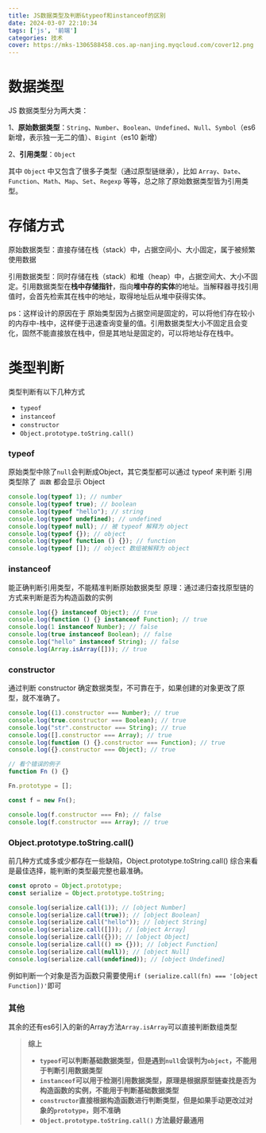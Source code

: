 ```yaml
---
title: JS数据类型及判断&typeof和instanceof的区别
date: 2024-03-07 22:10:34
tags: ['js', '前端']
categories: 技术
cover: https://mks-1306588458.cos.ap-nanjing.myqcloud.com/cover12.png
---
```

# 数据类型
JS 数据类型分为两大类：

1、**原始数据类型**：`String`、`Number`、`Boolean`、`Undefined`、`Null`、`Symbol`（es6 新增，表示独一无二的值）、`Bigint`（es10 新增）

2、**引用类型**：`Object`

其中 `Object` 中又包含了很多子类型（通过原型链继承），比如 `Array`、`Date`、`Function`、`Math`、`Map`、`Set`、`Regexp` 等等，总之除了原始数据类型皆为引用类型。

# 存储方式
原始数据类型：直接存储在栈（stack）中，占据空间小、大小固定，属于被频繁使用数据

引用数据类型：同时存储在栈（stack）和堆（heap）中，占据空间大、大小不固定。引用数据类型在**栈中存储指针**，指向**堆中存的实体**的地址。当解释器寻找引用值时，会首先检索其在栈中的地址，取得地址后从堆中获得实体。

ps：这样设计的原因在于
原始类型因为占据空间是固定的，可以将他们存在较小的内存中-栈中，这样便于迅速查询变量的值。引用数据类型大小不固定且会变化，固然不能直接放在栈中，但是其地址是固定的，可以将地址存在栈中。
# 类型判断
类型判断有以下几种方式
- `typeof`
- `instanceof`
- `constructor`
- `Object.prototype.toString.call()`

### typeof
原始类型中除了`null`会判断成Object，其它类型都可以通过 typeof 来判断
引用类型除了` 函数` 都会显示 Object
```javascript
console.log(typeof 1); // number
console.log(typeof true); // boolean
console.log(typeof "hello"); // string
console.log(typeof undefined); // undefined
console.log(typeof null); // 被 typeof 解释为 object
console.log(typeof {}); // object
console.log(typeof function () {}); // function
console.log(typeof []); // object 数组被解释为 object
```

### instanceof
能正确判断引用类型，不能精准判断原始数据类型
原理：通过递归查找原型链的方式来判断是否为构造函数的实例
```javascript
console.log({} instanceof Object); // true
console.log(function () {} instanceof Function); // true
console.log(1 instanceof Number); // false
console.log(true instanceof Boolean); // false
console.log("hello" instanceof String); // false
console.log(Array.isArray([])); // true
```

### constructor
通过判断 constructor 确定数据类型，不可靠在于，如果创建的对象更改了原型，就不准确了。
```javascript
console.log((1).constructor === Number); // true
console.log(true.constructor === Boolean); // true
console.log("str".constructor === String); // true
console.log([].constructor === Array); // true
console.log(function () {}.constructor === Function); // true
console.log({}.constructor === Object); // true

// 看个错误的例子
function Fn () {}

Fn.prototype = [];

const f = new Fn();

console.log(f.constructor === Fn); // false
console.log(f.constructor === Array); // true
```

### Object.prototype.toString.call()
前几种方式或多或少都存在一些缺陷，Object.prototype.toString.call() 综合来看是最佳选择，能判断的类型最完整也最准确。

```javascript
const oproto = Object.prototype;
const serialize = Object.prototype.toString;

console.log(serialize.call(1)); // [object Number]
console.log(serialize.call(true)); // [object Boolean]
console.log(serialize.call("hello")); // [object String]
console.log(serialize.call([])); // [object Array]
console.log(serialize.call({})); // [object Object]
console.log(serialize.call(() => {})); // [object Function]
console.log(serialize.call(null)); // [object Null]
console.log(serialize.call(undefined)); // [object Undefined]
```
例如判断一个对象是否为函数只需要使用`if (serialize.call(fn) === '[object Function])'`即可

### 其他
其余的还有es6引入的新的Array方法`Array.isArray`可以直接判断数组类型

> **综上**
> - **`typeof`可以判断基础数据类型，但是遇到`null`会误判为`object`，不能用于判断引用数据类型**
> - **`instanceof`可以用于检测引用数据类型，原理是根据原型链查找是否为构造函数的实例，不能用于判断基础数据类型**
> - **`constructor`直接根据构造函数进行判断类型，但是如果手动更改过对象的`prototype`，则不准确**
> - **`Object.prototype.toString.call()` 方法最好最通用**
